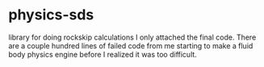 # physics-sds
library for doing rockskip calculations
I only attached the final code. There are a couple hundred lines of failed code from me starting to make a fluid body physics engine before I realized it was too difficult.
